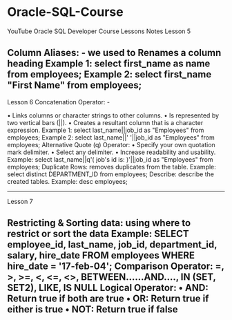 # Oracle-SQL-Course
YouTube Oracle SQL Developer Course
Lessons Notes
Lesson 5

Column Aliases: -   we used to Renames a column heading
Example 1: select first_name as name from employees;
Example 2: select first_name "First Name" from employees;
---------------------------------------------------------------------------------------------------------
Lesson 6
Concatenation Operator: -  

•	Links columns or character strings to other columns.
•	Is represented by two vertical bars (||).
•	Creates a resultant column that is a character expression.
Example 1: select last_name||job_id as "Employees" from employees;
Example 2: select last_name||' '||job_id as "Employees" from employees;
Alternative Quote (q) Operator: 
•	Specify your own quotation mark delimiter.
•	Select any delimiter.
•	Increase readability and usability.
Example: select last_name||q'( job's id is: )'||job_id as "Employees" from employees;
Duplicate Rows: removes duplicates from the table.
Example: select distinct DEPARTMENT_ID from employees;
Describe: describe the created tables.
Example: desc employees;

---------------------------------------------------------------------------------------------------------

Lesson 7

Restricting & Sorting data: using where to restrict or sort the data
Example: SELECT employee_id, last_name, job_id, department_id, salary, hire_date
FROM employees
WHERE hire_date = '17-feb-04';
Comparison Operator: =, >, >=, <, <=, <>, BETWEEN…...AND…., IN (SET, SET2), LIKE, IS NULL
Logical Operator: 
•	AND: Return true if both are true
•	OR: Return true if either is true
•	NOT: Return true if false
---------------------------------------------------------------------------------------------------------

